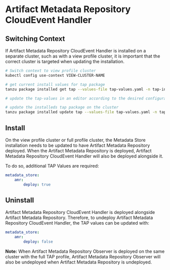 # Artifact Metadata Repository CloudEvent Handler

## Switching Context

If Artifact Metadata Repository CloudEvent Handler is installed on a separate cluster, such as with a view profile cluster, it is important that the correct cluster is targeted when updating the installation.

```bash
# Switch context to view profile cluster
kubectl config use-context VIEW-CLUSTER-NAME

# get current install values for tap package
tanzu package installed get tap --values-file tap-values.yaml -n tap-install

# update the tap-values in an editor according to the desired configuration

# update the installeds tap package on the cluster
tanzu package installed update tap --values-file tap-values.yaml -n tap-install
```

## Install

On the view profile cluster or full profile cluster, the Metadata Store installation needs to be updated to have Artifact Metadata Repository deployed. 
When the Artifact Metadata Repository is deployed, Artifact Metadata Repository CloudEvent Handler will also be deployed alongside it. 

To do so, additional TAP Values are required:
```yaml
metadata_store:
    amr:
        deploy: true
```

## Uninstall

Artifact Metadata Repository CloudEvent Handler is deployed alongside Artifact Metadata Repository. Therefore, to undeploy Artifact Metadata Repository CloudEvent Handler, the TAP values can be updated with:

```yaml
metadata_store:
    amr:
        deploy: false
```

**Note:** When Artifact Metadata Repository Observer is deployed on the same cluster with the full TAP profile, Artifact Metadata Repository Observer will also be undeployed when Artifact Metadata Repository is undeployed.
